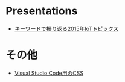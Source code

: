# Presentations
- [キーワードで振り返る2015年IoTトピックス](http://oharato.github.io/documents/2015-iot-topics/index.html)

# その他
- [Visual Studio Code用のCSS](http://oharato.github.io/documents/vs_code.css)